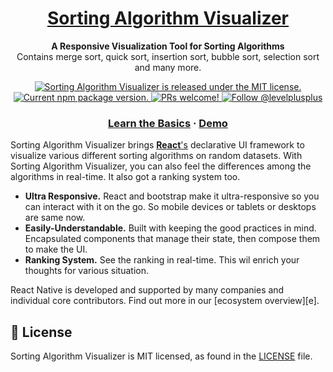 <h1 align="center">
  <a href="https://tirtharajghosh.github.io/Sorting-Algorithm-Visualizer/">
    Sorting Algorithm Visualizer
  </a>
</h1>

<p align="center">
  <strong>A Responsive Visualization Tool for Sorting Algorithms</strong><br>
  Contains merge sort, quick sort, insertion sort, bubble sort, selection sort and many more.
</p>

<p align="center">
  <a href="https://github.com/tirtharajghosh/Sorting-Algorithm-Visualizer/blob/master/LICENSE">
    <img src="https://img.shields.io/badge/license-MIT-blue.svg" alt="Sorting Algorithm Visualizer is released under the MIT license." />
  </a>
  <a href="https://www.npmjs.org/package/react-native">
    <img src="https://badge.fury.io/js/react-native.svg" alt="Current npm package version." />
  </a>
  <a href="https://github.com/tirtharajghosh/Sorting-Algorithm-Visualizer/">
    <img src="https://img.shields.io/badge/PRs-welcome-brightgreen.svg" alt="PRs welcome!" />
  </a>
  <a href="https://twitter.com/intent/follow?screen_name=levelplusplus">
    <img src="https://img.shields.io/twitter/follow/reactnative.svg?label=Follow%20@levelplusplus" alt="Follow @levelplusplus" />
  </a>
</p>

<h3 align="center">
  <a href="https://www.geeksforgeeks.org/sorting-algorithms/">Learn the Basics</a>
  <span> · </span>
  <a href="https://tirtharajghosh.github.io/Sorting-Algorithm-Visualizer/">Demo</a>
</h3>

Sorting Algorithm Visualizer brings [**React**'s][r] declarative UI framework to visualize various different sorting algorithms on random datasets. With Sorting Algorithm Visualizer, you can also feel the differences among the algorithms in real-time. It also got a ranking system too.

- **Ultra Responsive.** React and bootstrap make it ultra-responsive so you can interact with it on the go. So mobile devices or tablets or desktops are same now.
- **Easily-Understandable.** Built with keeping the good practices in mind. Encapsulated components that manage their state, then compose them to make the UI.
- **Ranking System.** See the ranking in real-time. This wil enrich your thoughts for various situation.

React Native is developed and supported by many companies and individual core contributors. Find out more in our [ecosystem overview][e].

[r]: https://reactjs.org/

## 📄 License

Sorting Algorithm Visualizer is MIT licensed, as found in the [LICENSE][l] file.

[l]: https://github.com/tirtharajghosh/Sorting-Algorithm-Visualizer/blob/master/LICENSE
